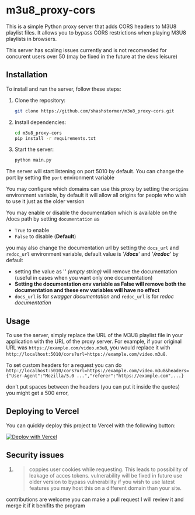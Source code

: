 # m3u8_proxy-cors

This is a simple Python proxy server that adds CORS headers to M3U8 playlist files. It allows you to bypass CORS restrictions when playing M3U8 playlists in browsers.

This server has scaling issues currently and is not recomended for concurent users over 50 (may be fixed in the future at the devs leisure)

## Installation

To install and run the server, follow these steps:

1. Clone the repository:
    ```bash
    git clone https://github.com/shashstormer/m3u8_proxy-cors.git
    ```
2. Install dependencies:
    
    ```bash
    cd m3u8_proxy-cors
    pip install -r requirements.txt
    ```
3. Start the server:
    ```bash
    python main.py
    ```

The server will start listening on port 5010 by default. You can change the port by setting the `port` environment variable

You may configure which domains can use this proxy by setting the `origins` environment variable, by default it will allow all origins for people who wish to use it just as the older version

You may enable or disable the documentation which is available on the /docs path by setting `documentation` as 
- `True` to enable
- `False` to disable (**Default**)

you may also change the documentation url by setting the `docs_url` and `redoc_url` environment variable, default value is '**_/docs_**' and '**_/redoc_**' by default
- setting the value as '' _(empty string)_ will remove the documentation (useful in cases when you want only one documentation)
- **Setting the documentation env variable as False will remove both the documentation and these env variables will have no effect** 
- `docs_url` is for _swagger documentation_ and `redoc_url` is for _redoc documentation_


## Usage

To use the server, simply replace the URL of the M3U8 playlist file in your application with the URL of the proxy server. For example, if your original URL was `https://example.com/video.m3u8`, you would replace it with `http://localhost:5010/cors?url=https://example.com/video.m3u8`.

To set custom headers for a request you can do ```http://localhost:5010/cors?url=https://example.com/video.m3u8&headers={"User-Agent":"Mozilla/5.0 ...","referer":"https://example.com",...}```

don't put spaces between the headers (you can put it inside the quotes) you might get a 500 error,

## Deploying to Vercel
You can quickly deploy this project to Vercel with the following button:

[![Deploy with Vercel](https://vercel.com/button)](https://vercel.com/new/clone?repository-url=https%3A%2F%2Fgithub.com%2Fshashstormer%2Fm3u8_proxy-cors&project-name=m3u8-proxy-cors&repository-name=m3u8-proxy-cors)

## Security issues

1. > coppies user cookies while requesting. This leads to possibility of leakage of acces tokens. vulnerability will be fixed in future
use older version to bypass vulnerability
if you wish to use latest features you may host this on a different domain than your site.

contributions are welcome you can make a pull request I will review it and merge it if it benifits the program
